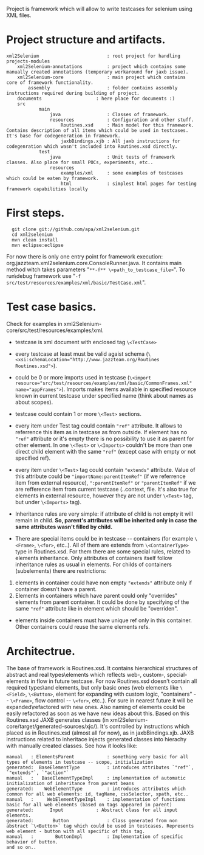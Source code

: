 Project is framework which will allow to write testcases for selenium using XML files.

# Project structure and artifacts.
```
xml2Selenium                         : root project for handling projects-modules
    xml2Selenium-annotations         : project which contains some manually created annotations (temporary workaround for jaxb issue).
    xml2Selenium-core                : main project which contains core of framework functionality.
        assembly                     : folder contains assembly instructions required during building of project.
	documents                    : here place for documents :)
	src
            main
                java                 : Classes of framework.
                resources            : Configuration and other stuff.
                    Routines.xsd     : Main model for this framework. Contains description of all items which could be used in testcases. It's base for codegeneration in framework.
                    jaxbBindings.xjb : All jaxb instructions for codegenration which wasn't included into Routines.xsd directly.
            test
                java                 : Unit tests of framework classes. Also place for small POCs, experiments, etc..
                resources
                    examples/xml     : some examples of testcases which could be eaten by framework.
                    html             : simplest html pages for testing framework capabilities locally
```

# First steps.
```
  git clone git://github.com/apa/xml2selenium.git
  cd xml2selenium
  mvn clean install
  mvn eclipse:eclipse
```

For now there is only one entry point for framework execution: org.jazzteam.xml2selenium.core.ConsoleRunner.java. It contains main method witch takes parameters "`**-f** \<path_to_testcase_file>`". To run\debug framework use "`-f src/test/resources/examples/xml/basic/TestCase.xml`".

# Test case basics.

Check for examples in xml2Selenium-core/src/test/resources/examples/xml.

* testcase is xml document with enclosed tag `\<TestCase>`

* every testcase at least must be valid agaist schema (`\<xsi:schemaLocation="http://www.jazzteam.org/Routines Routines.xsd">`).

* could be 0 or more imports used in testcase (`\<import resource="src/test/resources/examples/xml/basic/CommonFrames.xml" name="appFrames">`). Imports makes items available in specified resource known in current testcase under specified name (think about names as about scopes).

* testcase could contain 1 or more `\<Test>` sections. 

* every item under Test tag could contain `"ref"` attribute. It allows to referrence this item as in testcase as from outside. If element has no `"ref"` attribute or it's empty there is no possibility to use it as parent for other element. In one `\<Test>` or `\<Imports>` couldn't be more than one direct child element with the same `"ref"` (except case with empty or not specified ref).

* every item under `\<Test>` tag could contain `"extends"` attribute. Value of this attribute could be `"importName:parentItemRef"` (if we referrence item from external resource), `":parentItemRef"` or `"parentItemRef"` if we are refference item from current testcase (..context, file. It's also true for elements in external resource, however they are not under `\<Test>` tag, but under `\<Imports>` tag). 

* Inheritance rules are very simple: if attribute of child is not empty it will remain in child. **So, parent's attributes will be inherited only in case the same attributes wasn't filled by child.** 

* There are special items could be in testcase -- containers (for example `\<Frame>`, `\<for>`, etc..). All of them are extends from `\<ContainerType>` type in Routines.xsd. For them there are some special rules, related to elements inheritance. Only attributes of containers itself follow inheritance rules as usual in elements. For childs of containers (subelements) there are restrictions: 
1. elements in container could have non empty `"extends"` attribute only if container doesn't have a parent. 
2. Elements in containers which have parent could only "overrides" elements from parent container. It could be done by specifying of the same `"ref"` attribute like in element which should be "overriden".

* elements inside containers must have unique ref only in this container. Other containers could reuse the same elements refs.


# Architectrue.
The base of framework is Routines.xsd. It contains hierarchical structures of abstract and real types\elements which reflects web-, custom-, special- elements in flow in future testcase. For now Routines.xsd doesn't contain all required types\and elements, but only basic ones (web elements like `\<Field>`, `\<Button>`, element for expanding with custom logic, "containers" -- `\<Frame>`, flow control -- `\<for>`, etc..). For sure in nearest future it will be expanded\refactored with new ones. Also naming of elements could be easily refactored as soon as we have new ideas about this. 
Based on this Routines.xsd JAXB generates classes (in xml2Selenium-core/target/generated-sources/xjc/). It's controlled by instructions which placed as in Routines.xsd (almost all for now), as in jaxbBindings.xjb.
JAXB instructions related to inheritace injects generated classes into hierachy with manually created classes. See how it looks like:

```
manual   : ElementsParent            : something very basic for all types of elements in testcase -- scope, initialization
generated:  BaseElementType          : introduces attributes `"ref"`, `"extends"`, `"action"`
manual   :   BaseElementTypeImpl     : implementation of automatic initialization of inheritance from parent beans
generated:    WebElementType         : introduces attributes which common for all web elements: id, tagName, cssSelector, xpath, etc..
manual   :     WebElementTypeImpl    : implementation of functions basic for all web elements (based on tags appeared in parent)
generated:      Input		     : Abstract class for all input elements.
generated:       Button              : Class generated from non abstract `\<Button>` tag which could be used in testcases. Represents web element - button with all specific of this tag.
manual   :        ButtonImpl         : Implementation of specific behavior of button.
and so on..
```

